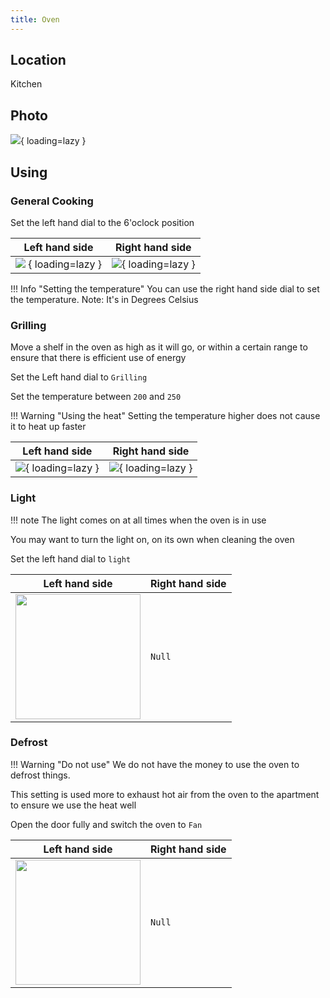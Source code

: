 ```yaml
---
title: Oven
---
```


## Location

Kitchen

## Photo

![](/assets/IMG_9259.JPG){ loading=lazy }

## Using

### General Cooking

Set the left hand dial to the 6'oclock position

| Left hand side             | Right hand side                |
|----------------------------|--------------------------------|
| ![](/assets/mode-gen.png) { loading=lazy } | ![](/assets/mode-gen-temp.png){ loading=lazy } |

!!! Info "Setting the temperature"
    You can use the right hand side dial to set the temperature. Note: It's in Degrees Celsius

### Grilling

Move a shelf in the oven as high as it will go, or within a certain range to ensure that there is efficient use of energy

Set the Left hand dial to `Grilling`

Set the temperature between `200` and `250` 

!!! Warning "Using the heat"
    Setting the temperature higher does not cause it to heat up faster

| Left hand side            | Right hand side                |
|---------------------------|--------------------------------|
| ![](/assets/grilling.png){ loading=lazy } | ![](/assets/mode-gen-temp.png){ loading=lazy } |

### Light

!!! note
    The light comes on at all times when the oven is in use

You may want to turn the light on, on its own when cleaning the oven

Set the left hand dial to `light`

| Left hand side                                                       | Right hand side | 
|----------------------------------------------------------------------|-----------------|
| <img height="200" src="/assets/light.png" width="200" loadin="lazy"/> | `Null`          |

### Defrost

!!! Warning "Do not use"
    We do not have the money to use the oven to defrost things.

This setting is used more to exhaust hot air from the oven to the apartment to ensure we use the heat well

Open the door fully and switch the oven to `Fan`

| Left hand side                                        | Right hand side | 
|-------------------------------------------------------|-----------------|
| <img height="200" src="/assets/fan.png" width="200"/> | `Null`          |